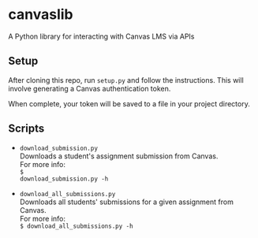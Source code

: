 # canvaslib
A Python library for interacting with Canvas LMS via APIs

## Setup
After cloning this repo, run `setup.py` and follow the instructions.  This will involve generating a Canvas authentication token.

When complete, your token will be saved to a file in your project directory.

## Scripts
* `download_submission.py`</br>
Downloads a student's assignment submission from Canvas.</br>
For more info:</br>
<code>$ download_submission.py -h</code>

* `download_all_submissions.py`</br>
Downloads all students' submissions for a given assignment from Canvas.</br>
For more info:</br>
<code>$ download_all_submissions.py -h</code>
